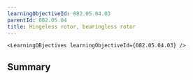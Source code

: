 ```yaml
---
learningObjectiveId: 082.05.04.03
parentId: 082.05.04
title: Hingeless rotor, bearingless rotor
---
```


```tsx eval
<LearningOBjectives learningObjectiveId={082.05.04.03} />
```

## Summary
